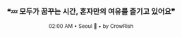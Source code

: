 <div align="center">

<br>

<h3>❝💤 모두가 꿈꾸는 시간, 혼자만의 여유를 즐기고 있어요❞</h3>

<sub>02:00 AM • Seoul 🌙 • by CrowRish</sub>

<br>

</div>